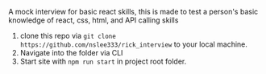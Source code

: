 A mock interview for basic react skills, this is made to test a person's basic knowledge of react, css, html, and API calling skills


1. clone this repo via `git clone https://github.com/nslee333/rick_interview` to your local machine.
2. Navigate into the folder via CLI
3. Start site with `npm run start` in project root folder.